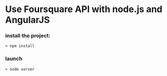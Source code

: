 # Use Foursquare API with node.js and AngularJS

### install the project: 
```
> npm install
```
### launch
```
> node server
```
